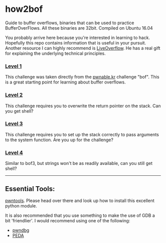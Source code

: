 # how2bof
Guide to buffer overflows, binaries that can be used to practice BufferOverFlows. All these binaries are 32bit. Compiled on Ubuntu 16.04

You probably arrive here because you're interested in learning to hack. Hopefully this repo contains information that is useful in your pursuit. Another resource I can highly recommend is [LiveOverflow](https://www.youtube.com/channel/UClcE-kVhqyiHCcjYwcpfj9w). He has a real gift for explaining the underlying technical principles.

### [Level 1](./bof)
This challenge was taken directly from the [pwnable.kr](http://pwnable.kr) challenge "bof". This is a great starting point for learning about buffer overflows.

### [Level 2](./bof2)
This challenge requires you to overwrite the return pointer on the stack. Can you get shell?

### [Level 3](./bof3)
This challenge requires you to set up the stack correctly to pass arguments to the system function. Are you up for the challenge?

### [Level 4](./bof4)
Similar to bof3, but strings won't be as readily available, can you still get shell?

---
## Essential Tools:

[pwntools](https://github.com/Gallopsled/pwntools). Please head over there and look up how to install this excellent python module.

It is also recommended that you use something to make the use of GDB a bit 'friendlier'.
I would recommend using one of the following:
 - [pwndbg](https://github.com/pwndbg/pwndbg)
 - [PEDA](https://github.com/longld/peda)
